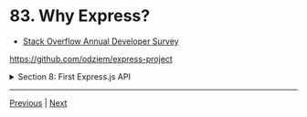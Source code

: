 # 83. Why Express?

-   [Stack Overflow Annual Developer Survey](https://insights.stackoverflow.com/survey/)



https://github.com/odziem/express-project

<details>
  <summary> Section 8: First Express.js API </summary>

  - [Codebase: express-project](../src/s8_express-project/)

</details>

---

[Previous](./82_Code-For-This-Section.md) | [Next](./84_Introduction-to-Express.md)